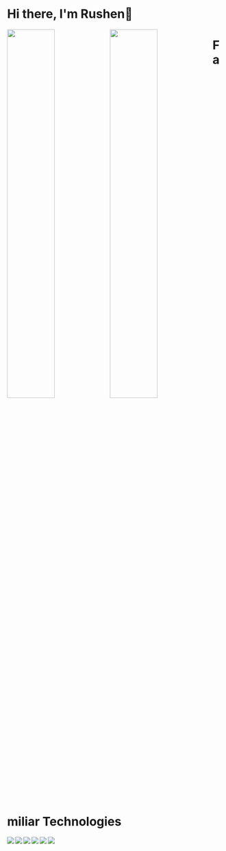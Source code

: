 # Hi there, I'm Rushen👋

<img align="left" width= "47%" src = "https://github-readme-stats.vercel.app/api?username=RushenSamodya&show_icons=true&theme=radical"/>

<img align="left" width= "47%" src = "https://github-readme-stats.vercel.app/api/top-langs/?username=RushenSamodya&layout=compact"/>

# Familiar Technologies

<img align="left" src = "https://img.shields.io/badge/javascript-%23323330.svg?style=for-the-badge&logo=javascript&logoColor=%23F7DF1E"/>

<img align="left" src = "https://img.shields.io/badge/node.js-6DA55F?style=for-the-badge&logo=node.js&logoColor=white"/>

<img align="left" src = "https://img.shields.io/badge/react-%2320232a.svg?style=for-the-badge&logo=react&logoColor=%2361DAFB"/>

<img align="left" src = "https://img.shields.io/badge/MongoDB-%234ea94b.svg?style=for-the-badge&logo=mongodb&logoColor=white"/>

<img align="left" src = "https://img.shields.io/badge/java-%23ED8B00.svg?style=for-the-badge&logo=openjdk&logoColor=white"/>

<img align="left" src = "https://img.shields.io/badge/c-%2300599C.svg?style=for-the-badge&logo=c&logoColor=white"/>

